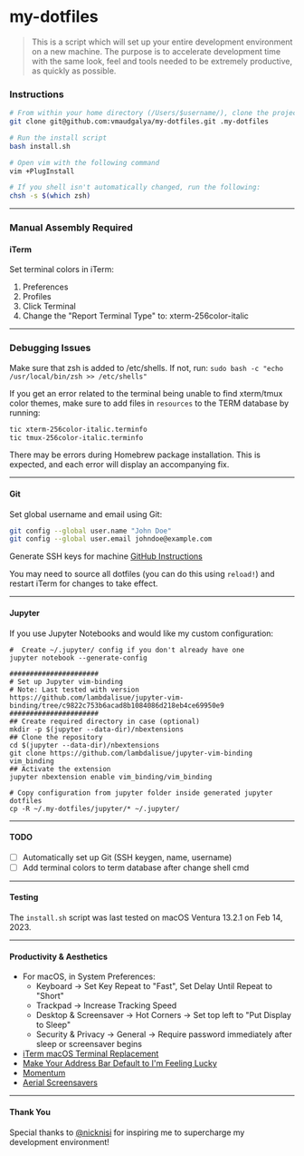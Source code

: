 my-dotfiles
===========
> This is a script which will set up your entire development environment on a new machine.
> The purpose is to accelerate development time with the same look, feel and tools needed
> to be extremely productive, as quickly as possible.

### Instructions
```sh
# From within your home directory (/Users/$username/), clone the project
git clone git@github.com:vmaudgalya/my-dotfiles.git .my-dotfiles

# Run the install script
bash install.sh

# Open vim with the following command
vim +PlugInstall

# If you shell isn't automatically changed, run the following:
chsh -s $(which zsh)
```

----------------------------------------------

### Manual Assembly Required

#### iTerm
Set terminal colors in iTerm:
1. Preferences
2. Profiles
3. Click Terminal
4. Change the "Report Terminal Type" to: xterm-256color-italic

----------------------------------------------

### Debugging Issues
Make sure that zsh is added to /etc/shells. If not, run:
`sudo bash -c "echo /usr/local/bin/zsh >> /etc/shells"`

If you get an error related to the terminal being unable to find xterm/tmux color themes, make sure to add files in `resources` to the TERM database by running:
```sh
tic xterm-256color-italic.terminfo
tic tmux-256color-italic.terminfo
```

There may be errors during Homebrew package installation. This is expected, and each error will display an accompanying fix.

----------------------------------------------

#### Git
Set global username and email using Git:
```sh
git config --global user.name "John Doe"
git config --global user.email johndoe@example.com
```
Generate SSH keys for machine [GitHub Instructions](https://help.github.com/articles/connecting-to-github-with-ssh/)

You may need to source all dotfiles (you can do this using `reload!`) and restart iTerm for changes to take effect.

----------------------------------------------

#### Jupyter
If you use Jupyter Notebooks and would like my custom configuration:
```
#  Create ~/.jupyter/ config if you don't already have one
jupyter notebook --generate-config 

######################
# Set up Jupyter vim-binding
# Note: Last tested with version https://github.com/lambdalisue/jupyter-vim-binding/tree/c9822c753b6acad8b1084086d218eb4ce69950e9
######################
## Create required directory in case (optional)
mkdir -p $(jupyter --data-dir)/nbextensions
## Clone the repository
cd $(jupyter --data-dir)/nbextensions
git clone https://github.com/lambdalisue/jupyter-vim-binding vim_binding
## Activate the extension
jupyter nbextension enable vim_binding/vim_binding

# Copy configuration from jupyter folder inside generated jupyter dotfiles
cp -R ~/.my-dotfiles/jupyter/* ~/.jupyter/
```

----------------------------------------------

#### TODO
- [ ] Automatically set up Git (SSH keygen, name, username)
- [ ] Add terminal colors to term database after change shell cmd

----------------------------------------------

#### Testing
The `install.sh` script was last tested on macOS Ventura 13.2.1 on Feb 14, 2023.

----------------------------------------------

#### Productivity & Aesthetics
* For macOS, in System Preferences:
  * Keyboard -> Set Key Repeat to "Fast", Set Delay Until Repeat to "Short"
  * Trackpad -> Increase Tracking Speed
  * Desktop & Screensaver -> Hot Corners -> Set top left to "Put Display to Sleep"
  * Security & Privacy -> General -> Require password immediately after sleep or screensaver begins
* [iTerm macOS Terminal Replacement](https://www.iterm2.com/downloads.html)
* [Make Your Address Bar Default to I'm Feeling Lucky](https://productforums.google.com/forum/#!topic/chrome/8FS4pYxfxj0)
* [Momentum](https://chrome.google.com/webstore/detail/momentum/laookkfknpbbblfpciffpaejjkokdgca?hl=en)
* [Aerial Screensavers](https://github.com/JohnCoates/Aerial)

----------------------------------------------

#### Thank You
Special thanks to [@nicknisi](https://github.com/nicknisi/dotfiles) for inspiring me to supercharge my development environment!
